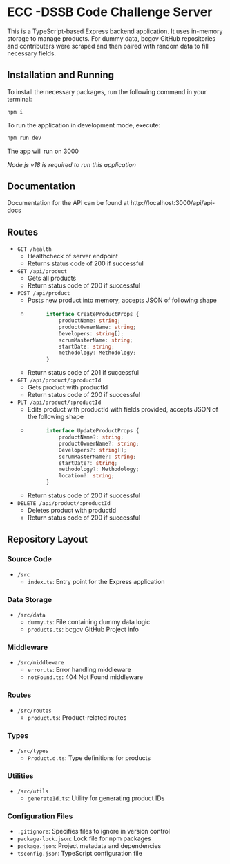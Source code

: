 # ECC -DSSB Code Challenge Server

This is a TypeScript-based Express backend application. It uses in-memory storage to manage products. For dummy data, bcgov GitHub repositories and contributers were scraped and then paired with random data to fill necessary fields.

## Installation and Running
To install the necessary packages, run the following command in your terminal:

```bash
npm i
```

To run the application in development mode, execute:

```bash
npm run dev
```

The app will run on 3000

*Node.js v18 is required to run this application*

## Documentation

Documentation for the API can be found at http://localhost:3000/api/api-docs

## Routes
- `GET /health`
    - Healthcheck of server endpoint
    - Returns status code of 200 if successful
- `GET /api/product`
    - Gets all products
    - Return status code of 200 if successful
- `POST /api/product`
    - Posts new product into memory, accepts JSON of following shape
    - ```ts
            interface CreateProductProps {
                productName: string;
                productOwnerName: string;
                Developers: string[];
                scrumMasterName: string;
                startDate: string;
                methodology: Methodology;
            }
    - Return status code of 201 if successful
- `GET /api/product/:productId`
    - Gets product with productId
    - Return status code of 200 if successful
- `PUT /api/product/:productId`
    - Edits product with productId with fields provided, accepts JSON of the following shape
    - ```ts
            interface UpdateProductProps {
                productName?: string;
                productOwnerName?: string;
                Developers?: string[];
                scrumMasterName?: string;
                startDate?: string;
                methodology?: Methodology;
                location?: string;
            }
    - Return status code of 200 if successful
- `DELETE /api/product/:productId`
    - Deletes product with productId
    - Return status code of 200 if successful


## Repository Layout

### Source Code

- `/src`
    - `index.ts`: Entry point for the Express application

### Data Storage

- `/src/data`
    - `dummy.ts`: File containing dummy data logic
    - `products.ts`: bcgov GitHub Project info

### Middleware

- `/src/middleware`
    - `error.ts`: Error handling middleware
    - `notFound.ts`: 404 Not Found middleware

### Routes

- `/src/routes`
    - `product.ts`: Product-related routes

### Types

- `/src/types`
    - `Product.d.ts`: Type definitions for products

### Utilities

- `/src/utils`
    - `generateId.ts`: Utility for generating product IDs

### Configuration Files

- `.gitignore`: Specifies files to ignore in version control
- `package-lock.json`: Lock file for npm packages
- `package.json`: Project metadata and dependencies
- `tsconfig.json`: TypeScript configuration file

